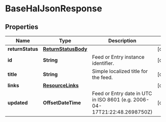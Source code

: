 

# BaseHalJsonResponse


## Properties

| Name | Type | Description | Notes |
|------------ | ------------- | ------------- | -------------|
|**returnStatus** | [**ReturnStatusBody**](ReturnStatusBody.md) |  |  [optional] |
|**id** | **String** | Feed or Entry instance identifier. |  [optional] |
|**title** | **String** | Simple localized title for the feed. |  [optional] |
|**links** | [**ResourceLinks**](ResourceLinks.md) |  |  [optional] |
|**updated** | **OffsetDateTime** | Feed or Entry date in UTC in ISO 8601 (e.g. 2006-04-17T21:22:48.2698750Z) |  [optional] |



